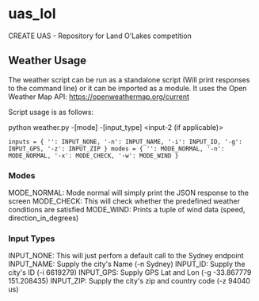 # uas_lol
CREATE UAS - Repository for Land O'Lakes competition


## Weather Usage

The weather script can be run as a standalone script (Will print responses to the command line) or it can be imported as a module. It uses the Open Weather Map API: https://openweathermap.org/current

Script usage is as follows:

python weather.py -[mode] -[input_type] <input-1> <input-2 (if applicable)>

`
inputs = {
    '': INPUT_NONE,
    '-n': INPUT_NAME,
    '-i': INPUT_ID,
    '-g': INPUT_GPS,
    '-z': INPUT_ZIP
}
modes = {
    '': MODE_NORMAL,
    '-n': MODE_NORMAL,
    '-x': MODE_CHECK,
    '-w': MODE_WIND
}
`

### Modes

MODE_NORMAL: Mode normal will simply print the JSON response to the screen
MODE_CHECK: This will check whether the predefined weather conditions are satisfied
MODE_WIND: Prints a tuple of wind data (speed, direction_in_degrees)

### Input Types

INPUT_NONE: This will just perfom a default call to the Sydney endpoint
INPUT_NAME: Supply the city's Name (-n Sydney)
INPUT_ID: Supply the city's ID (-i 6619279)
INPUT_GPS: Supply GPS Lat and Lon (-g -33.867779 151.208435)
INPUT_ZIP: Supply the city's zip and country code (-z 94040 us)
